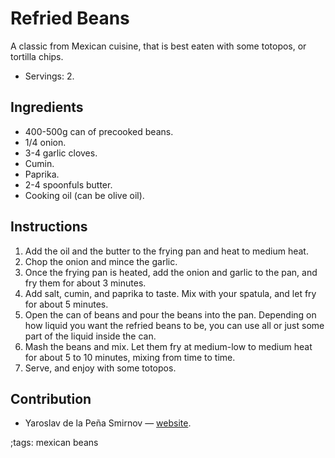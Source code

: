 # Refried Beans

A classic from Mexican cuisine, that is best eaten with some totopos, or
tortilla chips.

- Servings: 2.

## Ingredients

- 400-500g can of precooked beans.
- 1/4 onion.
- 3-4 garlic cloves.
- Cumin.
- Paprika.
- 2-4 spoonfuls butter.
- Cooking oil (can be olive oil).

## Instructions

1. Add the oil and the butter to the frying pan and heat to medium heat.
2. Chop the onion and mince the garlic.
3. Once the frying pan is heated, add the onion and garlic to the pan, and fry
   them for about 3 minutes.
4. Add salt, cumin, and paprika to taste. Mix with your spatula, and let fry for
   about 5 minutes.
5. Open the can of beans and pour the beans into the pan. Depending on how
   liquid you want the refried beans to be, you can use all or just some part of
   the liquid inside the can.
6. Mash the beans and mix. Let them fry at medium-low to medium heat for about 5
   to 10 minutes, mixing from time to time.
7. Serve, and enjoy with some totopos.

## Contribution

- Yaroslav de la Peña Smirnov — [website](https://www.yaroslavps.com/).

;tags: mexican beans
